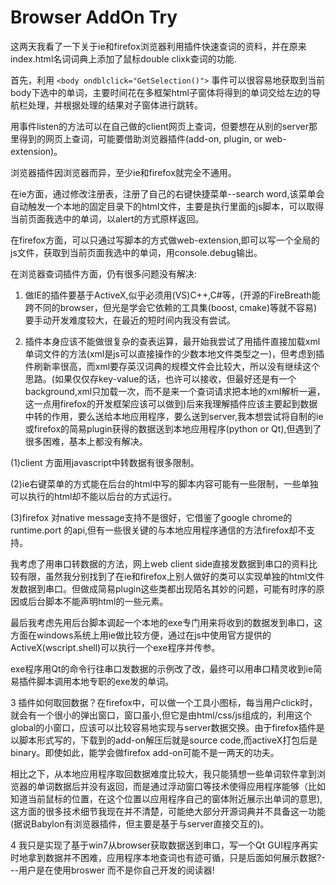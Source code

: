 ﻿# Browser AddOn Try

这两天我看了一下关于ie和firefox浏览器利用插件快速查词的资料，并在原来index.html名词词典上添加了鼠标double clixk查词的功能.

首先，利用 `<body ondblclick="GetSelection()">` 事件可以很容易地获取到当前body下选中的单词，主要时间花在多框架html子窗体将得到的单词交给左边的导航栏处理，并根据处理的结果对子窗体进行跳转。

用事件listen的方法可以在自己做的client网页上查词，但要想在从别的server那里得到的网页上查词，可能要借助浏览器插件(add-on, plugin, or web-extension)。

浏览器插件因浏览器而异，至少ie和firefox就完全不通用。

在ie方面，通过修改注册表，注册了自己的右键快捷菜单--search word,该菜单会自动触发一个本地的固定目录下的html文件，主要是执行里面的js脚本，可以取得当前页面我选中的单词，以alert的方式原样返回。

在firefox方面，可以只通过写脚本的方式做web-extension,即可以写一个全局的js文件，获取到当前页面我选中的单词，用console.debug输出。

在浏览器查词插件方面，仍有很多问题没有解决:

1. 做IE的插件要基于ActiveX,似乎必须用(VS)C++,C#等，(开源的FireBreath能跨不同的browser，但光是学会它依赖的工具集(boost, cmake)等就不容易)要手动开发难度较大，在最近的短时间内我没有尝试。

2. 插件本身应该不能做很复杂的查表运算，最开始我尝试了用插件直接加载xml单词文件的方法(xml是js可以直接操作的少数本地文件类型之一)，但考虑到插件刷新率很高，而xml要存英汉词典的规模文件会比较大，所以没有继续这个思路。(如果仅仅存key-value的话，也许可以接收，但最好还是有一个background,xml只加载一次，而不是来一个查词请求把本地的xml解析一遍，这一点用firefox的开发框架应该可以做到)后来我理解插件应该主要起到数据中转的作用，要么送给本地应用程序，要么送到server,我本想尝试将自制的ie或firefox的简易plugin获得的数据送到本地应用程序(python or Qt),但遇到了很多困难，基本上都没有解决。

(1)client 方面用javascript中转数据有很多限制。

(2)ie右键菜单的方式能在后台的html中写的脚本内容可能有一些限制，一些单独可以执行的html却不能以后台的方式运行。

(3)firefox 对native message支持不是很好，它借鉴了google chrome的runtime.port 的api,但有一些很关键的与本地应用程序通信的方法firefox却不支持。

我考虑了用串口转数据的方法，网上web client side直接发数据到串口的资料比较有限，虽然我分别找到了在ie和firefox上别人做好的类可以实现单独的html文件发数据到串口。但做成简易plugin这些类都出现陌名其妙的问题，可能有时序的原因或后台脚本不能声明html的一些元素。

最后我考虑先用后台脚本调起一个本地的exe专门用来将收到的数据发到串口，这方面在windows系统上用ie做比较方便，通过在js中使用官方提供的ActiveX(wscript.shell)可以执行一个exe程序并传参。

exe程序用Qt的命令行往串口发数据的示例改了改，最终可以用串口精灵收到ie简易插件脚本调用本地专职的exe发的单词。

3 插件如何取回数据？在firefox中，可以做一个工具小图标，每当用户click时，就会有一个很小的弹出窗口，窗口虽小,但它是由html/css/js组成的，利用这个global的小窗口，应该可以比较容易地实现与server数据交换。由于firefox插件是以脚本形式写的，下载到的add-on解压后就是source code,而activeX打包后是binary。即使如此，能学会做firefox add-on可能不是一两天的功夫。

相比之下，从本地应用程序取回数据难度比较大，我只能猜想一些单词软件拿到浏览器的单词数据后并没有返回，而是通过浮动窗口等技术使得应用程序能够（比如知道当前鼠标的位置，在这个位置以应用程序自己的窗体附近展示出单词的意思),这方面的很多技术细节我现在并不清楚，可能绝大部分开源词典并不具备这一功能(据说Babylon有浏览器插件，但主要是基于与server直接交互的)。

4 我只是实现了基于win7从browser获取数据送到串口，写一个Qt GUI程序再实时地拿到数据并不困难，应用程序本地查词也有迹可循，只是后面如何展示数据?---用户是在使用broswer 而不是你自己开发的阅读器!

